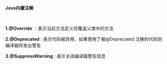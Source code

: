 **Java内置注解**

&nbsp;

**&#49;.@Override** ：表示当前方法定义将覆盖父类中的方法

**&#50;.@Deprecated** : 表示代码被弃用，如果使用了被@Deprecated 注解的代码则编译器将发出警告

**&#51;.@SuppressWarning** : 表示关闭编译器警告信息
